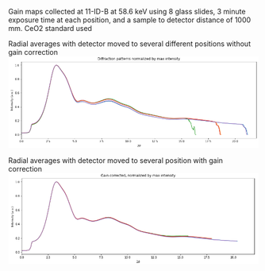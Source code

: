 Gain maps collected at 11-ID-B at 58.6 keV using 8 glass slides, 3 minute exposure time at each position, and a sample to detector distance of 1000 mm.
CeO2 standard used

Radial averages with detector moved to several different positions without gain correction
![no gain correction applied](https://github.com/jmsweng/X-ray-detector-gain-map/blob/main/11-ID-B/Images/uncorrected%20radial%20average.PNG)

Radial averages with detector moved to several position with gain correction
![gain correction applied](https://github.com/jmsweng/X-ray-detector-gain-map/blob/main/11-ID-B/Images/corrected%20radial%20average.PNG)
